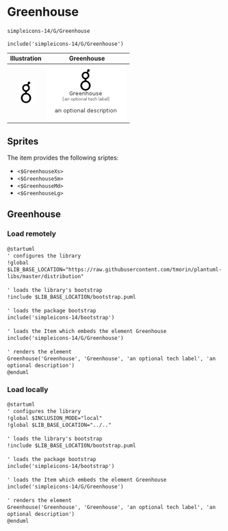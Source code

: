 # Greenhouse


```text
simpleicons-14/G/Greenhouse
```

```text
include('simpleicons-14/G/Greenhouse')
```



| Illustration | Greenhouse |
| :---: | :---: |
| ![illustration for Illustration](../../simpleicons-14/G/Greenhouse.png) | ![illustration for Greenhouse](../../simpleicons-14/G/Greenhouse.Local.png) |



## Sprites
The item provides the following sriptes:

- `<$GreenhouseXs>`
- `<$GreenhouseSm>`
- `<$GreenhouseMd>`
- `<$GreenhouseLg>`





## Greenhouse

### Load remotely
```plantuml
@startuml
' configures the library
!global $LIB_BASE_LOCATION="https://raw.githubusercontent.com/tmorin/plantuml-libs/master/distribution"

' loads the library's bootstrap
!include $LIB_BASE_LOCATION/bootstrap.puml

' loads the package bootstrap
include('simpleicons-14/bootstrap')

' loads the Item which embeds the element Greenhouse
include('simpleicons-14/G/Greenhouse')

' renders the element
Greenhouse('Greenhouse', 'Greenhouse', 'an optional tech label', 'an optional description')
@enduml
```

### Load locally
```plantuml
@startuml
' configures the library
!global $INCLUSION_MODE="local"
!global $LIB_BASE_LOCATION="../.."

' loads the library's bootstrap
!include $LIB_BASE_LOCATION/bootstrap.puml

' loads the package bootstrap
include('simpleicons-14/bootstrap')

' loads the Item which embeds the element Greenhouse
include('simpleicons-14/G/Greenhouse')

' renders the element
Greenhouse('Greenhouse', 'Greenhouse', 'an optional tech label', 'an optional description')
@enduml
```

